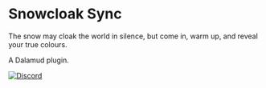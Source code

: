# Snowcloak Sync
The snow may cloak the world in silence, but come in, warm up, and reveal your true colours.

A Dalamud plugin.

[![Discord](https://img.shields.io/discord/1408265972720078990?color=5865F2&label=discord&logo=discord&logoColor=white)](https://discord.gg/snowcloak)
